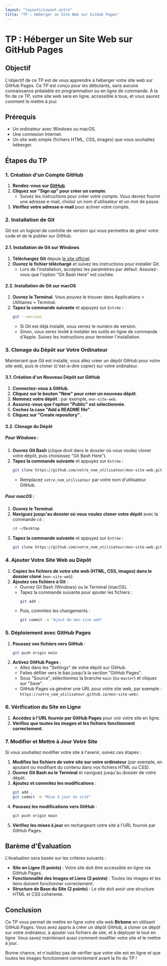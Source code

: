 ```yaml
---
layout: "layouts/Layout.astro"
title: "TP : Héberger un Site Web sur GitHub Pages"
---
```


# TP : Héberger un Site Web sur GitHub Pages

## Objectif

L'objectif de ce TP est de vous apprendre à héberger votre site web sur GitHub Pages. Ce TP est conçu pour les débutants, sans aucune connaissance préalable en programmation ou en ligne de commande. À la fin de ce TP, votre site web sera en ligne, accessible à tous, et vous saurez comment le mettre à jour.

## Prérequis

- Un ordinateur avec Windows ou macOS.
- Une connexion Internet.
- Un site web simple (fichiers HTML, CSS, images) que vous souhaitez héberger.

## Étapes du TP

### 1. Création d'un Compte GitHub

1. **Rendez-vous sur [GitHub](https://github.com/)**.
2. **Cliquez sur "Sign up" pour créer un compte**.
   - Suivez les instructions pour créer votre compte. Vous devrez fournir une adresse e-mail, choisir un nom d'utilisateur et un mot de passe.
3. **Vérifiez votre adresse e-mail** pour activer votre compte.

### 2. Installation de Git

Git est un logiciel de contrôle de version qui vous permettra de gérer votre code et de le publier sur GitHub.

#### 2.1. Installation de Git sur Windows

1. **Téléchargez Git** depuis [le site officiel](https://git-scm.com/).
2. **Ouvrez le fichier téléchargé** et suivez les instructions pour installer Git.
   - Lors de l'installation, acceptez les paramètres par défaut. Assurez-vous que l'option "Git Bash Here" est cochée.

#### 2.2. Installation de Git sur macOS

1. **Ouvrez le Terminal**. Vous pouvez le trouver dans Applications > Utilitaires > Terminal.
2. **Tapez la commande suivante** et appuyez sur `Entrée` :
   ```sh
   git --version
   ```
   - Si Git est déjà installé, vous verrez le numéro de version.
   - Sinon, vous serez invité à installer les outils en ligne de commande d'Apple. Suivez les instructions pour terminer l'installation.

### 3. Clonage du Dépôt sur Votre Ordinateur

Maintenant que Git est installé, vous allez créer un dépôt GitHub pour votre site web, puis le cloner (c'est-à-dire copier) sur votre ordinateur.

#### 3.1. Création d'un Nouveau Dépôt sur GitHub

1. **Connectez-vous à GitHub**.
2. **Cliquez sur le bouton "New" pour créer un nouveau dépôt**.
3. **Nommez votre dépôt** : par exemple, `mon-site-web`.
4. **Assurez-vous que l'option "Public" est sélectionnée**.
5. **Cochez la case "Add a README file"**.
6. **Cliquez sur "Create repository"**.

#### 3.2. Clonage du Dépôt

##### Pour Windows :

1. **Ouvrez Git Bash** (clique droit dans le dossier où vous voulez cloner votre dépôt, puis choisissez "Git Bash Here").
2. **Tapez la commande suivante** et appuyez sur `Entrée` :
   ```sh
   git clone https://github.com/votre_nom_utilisateur/mon-site-web.git
   ```
   - Remplacez `votre_nom_utilisateur` par votre nom d'utilisateur GitHub.

##### Pour macOS :

1. **Ouvrez le Terminal**.
2. **Naviguez jusqu'au dossier où vous voulez cloner votre dépôt** avec la commande `cd` :
   ```sh
   cd ~/Desktop
   ```
3. **Tapez la commande suivante** et appuyez sur `Entrée` :
   ```sh
   git clone https://github.com/votre_nom_utilisateur/mon-site-web.git
   ```

### 4. Ajouter Votre Site Web au Dépôt

1. **Copiez les fichiers de votre site web (HTML, CSS, images) dans le dossier cloné** (`mon-site-web`).
2. **Ajoutez ces fichiers à Git** :
   - Ouvrez Git Bash (Windows) ou le Terminal (macOS).
   - Tapez la commande suivante pour ajouter les fichiers :
     ```sh
     git add .
     ```
   - Puis, commitez les changements :
     ```sh
     git commit -m "Ajout de mon site web"
     ```

### 5. Déploiement avec GitHub Pages

1. **Poussez vos fichiers vers GitHub** :
   ```sh
   git push origin main
   ```
2. **Activez GitHub Pages** :
   - Allez dans les "Settings" de votre dépôt sur GitHub.
   - Faites défiler vers le bas jusqu'à la section "GitHub Pages".
   - Sous "Source", sélectionnez la branche `main` (ou `master`) et cliquez sur "Save".
   - GitHub Pages va générer une URL pour votre site web, par exemple : `https://votre_nom_utilisateur.github.io/mon-site-web/`.

### 6. Vérification du Site en Ligne

1. **Accédez à l'URL fournie par GitHub Pages** pour voir votre site en ligne.
2. **Vérifiez que toutes les images et les fichiers fonctionnent correctement**.

### 7. Modifier et Mettre à Jour Votre Site

Si vous souhaitez modifier votre site à l'avenir, suivez ces étapes :

1. **Modifiez les fichiers de votre site sur votre ordinateur** (par exemple, en ajoutant ou modifiant du contenu dans vos fichiers HTML ou CSS).
2. **Ouvrez Git Bash ou le Terminal** et naviguez jusqu'au dossier de votre dépôt.
3. **Ajoutez et commitez les modifications** :
   ```sh
   git add .
   git commit -m "Mise à jour du site"
   ```
4. **Poussez les modifications vers GitHub** :
   ```sh
   git push origin main
   ```
5. **Vérifiez les mises à jour** en rechargeant votre site à l'URL fournie par GitHub Pages.

## Barème d'Évaluation

L'évaluation sera basée sur les critères suivants :

- **Site en Ligne (5 points)** : Votre site doit être accessible en ligne via GitHub Pages.
- **Fonctionnalité des Images et Liens (3 points)** : Toutes les images et les liens doivent fonctionner correctement.
- **Structure de Base du Site (2 points)** : Le site doit avoir une structure HTML et CSS cohérente.

## Conclusion

Ce TP vous permet de mettre en ligne votre site web **Birbone** en utilisant GitHub Pages. Vous avez appris à créer un dépôt GitHub, à cloner ce dépôt sur votre ordinateur, à ajouter vos fichiers de site, et à déployer le tout en ligne. Vous savez maintenant aussi comment modifier votre site et le mettre à jour.

Bonne chance, et n'oubliez pas de vérifier que votre site est en ligne et que toutes les images fonctionnent correctement avant la fin du TP !
